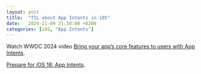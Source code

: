 ```yaml
---
layout: post
title:  "TIL about App Intents in iOS"
date:   2024-11-09 21:50:00 +0200
categories: [iOS, "App Intents"]
---
```

Watch WWDC 2024 video [Bring your app’s core features to users with App Intents](https://developer.apple.com/videos/play/wwdc2024/10210).

[Prepare for iOS 18: App Intents](https://medium.com/@williewilson99/prepare-for-ios-18-app-intents-74e38850f034).
